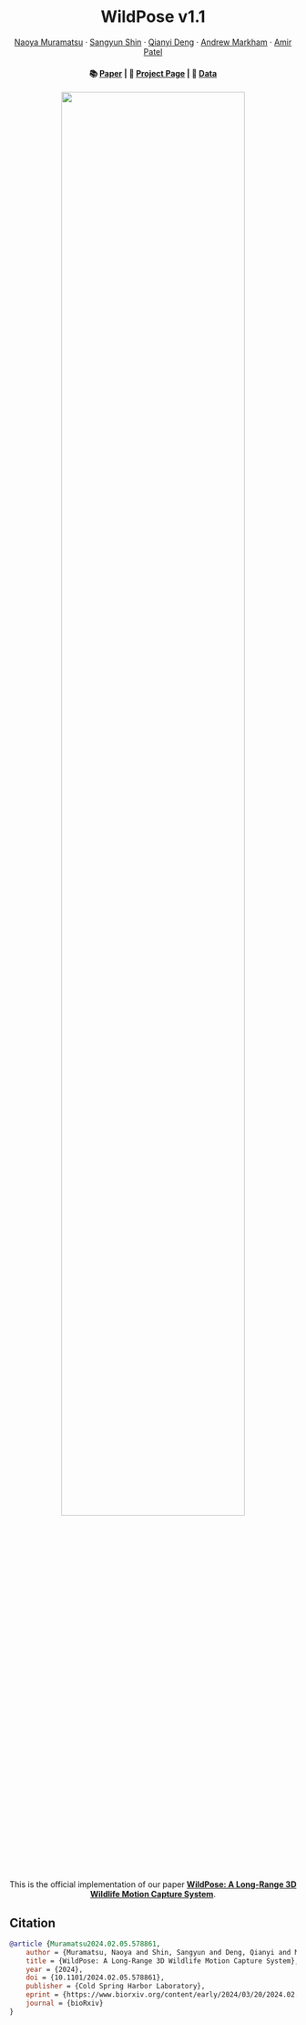 <p align="center">
  <h1 align="center">WildPose v1.1</h1>
  <p align="center">
    <a href="https://denden047.github.io/index_en.html">Naoya Muramatsu</a>
    ·
    <a href="https://www.linkedin.com/in/sangyun-shin-profile/?originalSubdomain=uk">Sangyun Shin</a>
    ·
    <a href="https://uk.linkedin.com/in/qianyi-deng">Qianyi Deng</a>
    ·
    <a href="https://www.cs.ox.ac.uk/people/andrew.markham/">Andrew Markham</a>
    ·
    <a href="https://scholar.google.com/citations?user=RxMigV4AAAAJ&hl=en">Amir Patel</a>
  </p>
  <h4 align="center">
    📚 <a href="https://www.biorxiv.org/content/10.1101/2024.02.05.578861v3">Paper</a> |
    🦒 <a href="https://denden047.github.io/wildpose">Project Page</a> |
    📂 <a href="https://u.pcloud.link/publink/show?code=kZdoxE0Z9rRj956ptaH6h0Btymik4X0jtGm7">Data</a>
  </h3>
</p>


<p align="center">
<img src="https://denden047.github.io/static/images/wildpose/IMG_5295.jpg" width="80%">
</p>
<div align=center>
This is the official implementation of our paper <a href="https://www.biorxiv.org/content/10.1101/2024.02.05.578861v3"><b>WildPose: A Long-Range 3D Wildlife Motion Capture System</b></a>.
</div>

## Citation

```bibtex
@article {Muramatsu2024.02.05.578861,
	author = {Muramatsu, Naoya and Shin, Sangyun and Deng, Qianyi and Markham, Andrew and Patel, Amir},
	title = {WildPose: A Long-Range 3D Wildlife Motion Capture System},
	year = {2024},
	doi = {10.1101/2024.02.05.578861},
	publisher = {Cold Spring Harbor Laboratory},
	eprint = {https://www.biorxiv.org/content/early/2024/03/20/2024.02.05.578861.full.pdf},
	journal = {bioRxiv}
}
```